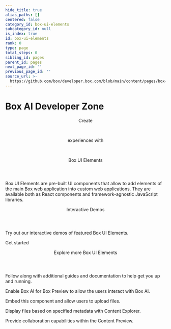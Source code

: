 ```yaml
---
hide_title: true
alias_paths: []
centered: false
category_id: box-ui-elements
subcategory_id: null
is_index: true
id: box-ui-elements
rank: 0
type: page
total_steps: 0
sibling_id: pages
parent_id: pages
next_page_id: ''
previous_page_id: ''
source_url: >-
  https://github.com/box/developer.box.com/blob/main/content/pages/box-ui-elements/index.md
---
```

# Box AI Developer Zone

<Centered wide id="buie" >

<HeroImage type="BUIE" imageWidth="548" imageHeight="493">

<Header>

Create

</br>

experiences with

</br>

Box UI Elements

</Header>

Box UI Elements are pre-built UI components that allow to
add elements of the main Box web application into custom web
applications. They are available both as React components and
framework-agnostic JavaScript libraries.

</HeroImage>

</Centered>

<Centered mid>

<Header>

Interactive Demos

</Header>

<p style="text-align: left; margin-left: 0;">

Try out our interactive demos of featured Box UI Elements.

</p>

<BuieDemo>

</BuieDemo>

<More to='/guides/embed/ui-elements/installation/' center>

Get started

</More>

</Centered>

<Centered mid>

<Header>

Explore more Box UI Elements

</Header>

<p style="text-align: left; margin-left: 0;">

Follow along with additional guides and documentation
to help get you up and running.

</p>

<TileGrid rows="4">

<Tile type="ai" title="Box AI for UI Elements" href="/guides/embed/ui-elements/preview/#box-ai-for-ui-elements">

Enable Box AI for Box Preview to allow the users interact with Box AI.

</Tile>

<Tile type="upload" title="Content Uploader" href="/guides/embed/ui-elements/uploader/">

Embed this component and allow users to upload files.

</Tile>

<Tile type="ui-metadata" title="Metadata view" href="/guides/embed/ui-elements/explorer/#metadata-view">

Display files based on specified metadata with Content Explorer.

</Tile>

<Tile type="annotations" title="Annotations" href="/guides/embed/ui-elements/annotations/">

Provide collaboration capabilities within the Content Preview.

</Tile>

</TileGrid>

</Centered>